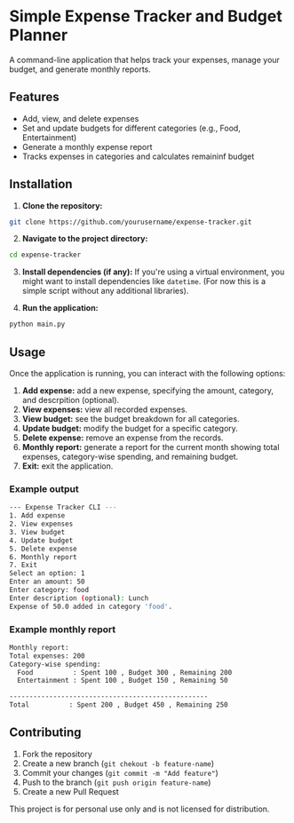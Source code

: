 # Simple Expense Tracker and Budget Planner

A command-line application that helps track your expenses, manage your budget, and generate monthly reports.

## Features
- Add, view, and delete expenses
- Set and update budgets for different categories (e.g., Food, Entertainment)
- Generate a monthly expense report
- Tracks expenses in categories and calculates remaininf budget

## Installation

1. **Clone the repository:**
```bash
git clone https://github.com/yourusername/expense-tracker.git
```
2. **Navigate to the project directory:**
```bash
cd expense-tracker
```
3. **Install dependencies (if any):**
If you're using a virtual environment, you might want to install dependencies like `datetime`. (For now this is a simple script without any additional libraries).

4. **Run the application:**
```bash
python main.py
```
## Usage
Once the application is running, you can interact with the following options:
1. **Add expense:** add a new expense, specifying the amount, category, and descrpition (optional).
2. **View expenses:** view all recorded expenses.
3. **View budget:** see the budget breakdown for all categories.
4. **Update budget:** modify the budget for a specific category.
5. **Delete expense:** remove an expense from the records.
6. **Monthly report:** generate a report for the current month showing total expenses, category-wise spending, and remaining budget.
7. **Exit:** exit the application.

### Example output
```bash
--- Expense Tracker CLI ---
1. Add expense
2. View expenses
3. View budget
4. Update budget
5. Delete expense
6. Monthly report
7. Exit
Select an option: 1
Enter an amount: 50
Enter category: food
Enter description (optional): Lunch
Expense of 50.0 added in category 'food'.
```
### Example monthly report
```bash
Monthly report:
Total expenses: 200
Category-wise spending:
  Food          : Spent 100 , Budget 300 , Remaining 200 
  Entertainment : Spent 100 , Budget 150 , Remaining 50  

--------------------------------------------------
Total          : Spent 200 , Budget 450 , Remaining 250
```
## Contributing
1. Fork the repository
2. Create a new branch (`git chekout -b feature-name`)
3. Commit your changes (`git commit -m "Add feature"`)
4. Push to the branch (`git push origin feature-name`)
5. Create a new Pull Request

This project is for personal use only and is not licensed for distribution.